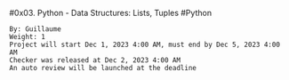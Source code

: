 #0x03. Python - Data Structures: Lists, Tuples
#Python

    By: Guillaume
    Weight: 1
    Project will start Dec 1, 2023 4:00 AM, must end by Dec 5, 2023 4:00 AM
    Checker was released at Dec 2, 2023 4:00 AM
    An auto review will be launched at the deadline
